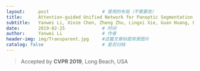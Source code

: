 ```yaml
---
layout:     post   				    # 使用的布局（不需要改）
title:      Attention-guided Unified Network for Panoptic Segmentation 	        # 标题 
subtitle:   Yanwei Li, Xinze Chen, Zheng Zhu, Lingxi Xie, Guan Huang, Dalong Du, and Xingang Wang   #副标题
date:       2019-02-25 				# 时间
author:     Yanwei Li				# 作者
header-img: img/Transparent.jpg 	#这篇文章标题背景图片
catalog: false 						# 是否归档
---
```


>Accepted by **CVPR 2019**, Long Beach, USA